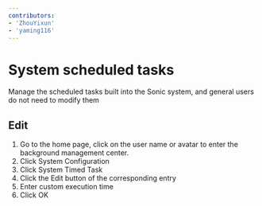 ```yaml
---
contributors:
- 'ZhouYixun'
- 'yaming116'
---
```


# System scheduled tasks

Manage the scheduled tasks built into the Sonic system, and general users do not need to modify them


## Edit

1. Go to the home page, click on the user name or avatar to enter the background management center.
2. Click System Configuration
3. Click System Timed Task
4. Click the Edit button of the corresponding entry
5. Enter custom execution time
6. Click OK
